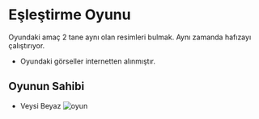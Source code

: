 # Eşleştirme Oyunu
Oyundaki amaç 2 tane aynı olan resimleri
bulmak. Aynı zamanda hafızayı çalıştırıyor.

- Oyundaki görseller internetten alınmıştır.

## Oyunun Sahibi
- Veysi Beyaz
![oyun](https://user-images.githubusercontent.com/76496878/168590538-f65cce43-2c12-4e31-b3f8-a2f2346caba0.jpg)
